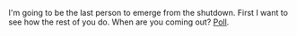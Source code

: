 I'm going to be the last person to emerge from the shutdown. First I want to see how the rest of you do. When are you coming out? <a href="https://twitter.com/davewiner/status/1252284017409429508">Poll</a>.

